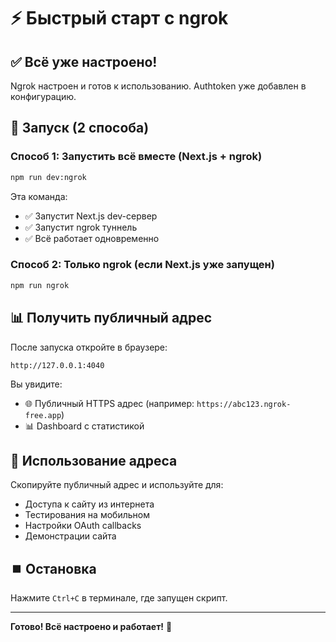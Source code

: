 # ⚡ Быстрый старт с ngrok

## ✅ Всё уже настроено!

Ngrok настроен и готов к использованию. Authtoken уже добавлен в конфигурацию.

## 🚀 Запуск (2 способа)

### Способ 1: Запустить всё вместе (Next.js + ngrok)

```bash
npm run dev:ngrok
```

Эта команда:
- ✅ Запустит Next.js dev-сервер
- ✅ Запустит ngrok туннель
- ✅ Всё работает одновременно

### Способ 2: Только ngrok (если Next.js уже запущен)

```bash
npm run ngrok
```

## 📊 Получить публичный адрес

После запуска откройте в браузере:
```
http://127.0.0.1:4040
```

Вы увидите:
- 🌐 Публичный HTTPS адрес (например: `https://abc123.ngrok-free.app`)
- 📊 Dashboard с статистикой

## 🔗 Использование адреса

Скопируйте публичный адрес и используйте для:
- Доступа к сайту из интернета
- Тестирования на мобильном
- Настройки OAuth callbacks
- Демонстрации сайта

## ⏹️ Остановка

Нажмите `Ctrl+C` в терминале, где запущен скрипт.

---

**Готово! Всё настроено и работает!** 🎉

